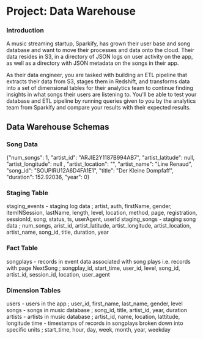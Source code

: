 # Project: Data Warehouse

### Introduction
A music streaming startup, Sparkify, has grown their user base and song database and want to move their processes and data onto the cloud. Their data resides in S3, in a directory of JSON logs on user activity on the app, as well as a directory with JSON metadata on the songs in their app.

As their data engineer, you are tasked with building an ETL pipeline that extracts their data from S3, stages them in Redshift, and transforms data into a set of dimensional tables for their analytics team to continue finding insights in what songs their users are listening to. You'll be able to test your database and ETL pipeline by running queries given to you by the analytics team from Sparkify and compare your results with their expected results.


## Data Warehouse Schemas

### Song Data
{"num_songs": 1, "artist_id": "ARJIE2Y1187B994AB7", "artist_latitude": null, "artist_longitude": null
, "artist_location": "", "artist_name": "Line Renaud", "song_id": "SOUPIRU12A6D4FA1E1", 
"title": "Der Kleine Dompfaff", "duration": 152.92036, "year": 0}

### Staging Table
staging_events - staging log data ; artist, auth, firstName, gender, itemINSession, lastName, length, level, location, method, page, registration, sessionId, song, status, ts, userAgent, userId
staging_songs - staging song data ; num_songs, arist_id, artist_latitude, artist_longitude, artist_location, artist_name, song_id, title, duration, year

### Fact Table
songplays - records in event data associated with song plays i.e. records with page NextSong ; songplay_id, start_time, user_id, level, song_id, artist_id, session_id, location, user_agent

### Dimension Tables
users - users in the app ; user_id, first_name, last_name, gender, level
songs - songs in music database ; song_id, title, artist_id, year, duration
artists - artists in music database ; artist_id, name, location, lattitude, longitude
time - timestamps of records in songplays broken down into specific units ; start_time, hour, day, week, month, year, weekday